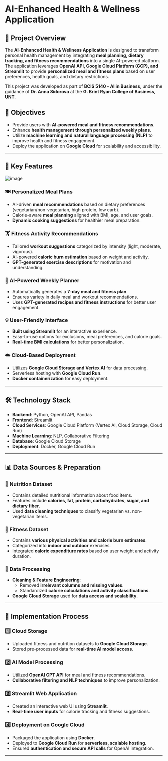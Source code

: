 # AI-Enhanced Health & Wellness Application

## 📌 Project Overview

The **AI-Enhanced Health & Wellness Application** is designed to transform personal health management by integrating **meal planning, dietary tracking, and fitness recommendations** into a single AI-powered platform. The application leverages **OpenAI API, Google Cloud Platform (GCP), and Streamlit** to provide **personalized meal and fitness plans** based on user preferences, health goals, and dietary restrictions.

This project was developed as part of **BCIS 5140 - AI in Business**, under the guidance of **Dr. Anna Sidorova** at the **G. Brint Ryan College of Business, UNT**.

## 🎯 Objectives

- Provide users with **AI-powered meal and fitness recommendations**.  
- Enhance **health management through personalized weekly plans**.  
- Utilize **machine learning and natural language processing (NLP)** to improve health and fitness engagement.  
- Deploy the application on **Google Cloud** for scalability and accessibility.  

---

## 🚀 Key Features
![image](https://github.com/user-attachments/assets/0413a8f8-aa6d-4419-9dfa-6450f2279719)


### 🍽️ **Personalized Meal Plans**
- AI-driven **meal recommendations** based on dietary preferences (vegetarian/non-vegetarian, high protein, low carb).  
- Calorie-aware **meal planning** aligned with BMI, age, and user goals.  
- **Dynamic cooking suggestions** for healthier meal preparation.  

### 🏋️ **Fitness Activity Recommendations**
- Tailored **workout suggestions** categorized by intensity (light, moderate, vigorous).  
- AI-powered **caloric burn estimation** based on weight and activity.  
- **GPT-generated exercise descriptions** for motivation and understanding.  

### 📅 **AI-Powered Weekly Planner**
- Automatically generates a **7-day meal and fitness plan**.  
- Ensures variety in daily meal and workout recommendations.  
- Uses **GPT-generated recipes and fitness instructions** for better user engagement.  

### 💡 **User-Friendly Interface**
- **Built using Streamlit** for an interactive experience.  
- Easy-to-use options for exclusions, meal preferences, and calorie goals.  
- **Real-time BMI calculations** for better personalization.  

### ☁️ **Cloud-Based Deployment**
- Utilizes **Google Cloud Storage and Vertex AI** for data processing.  
- Serverless hosting with **Google Cloud Run**.  
- **Docker containerization** for easy deployment.  

---

## 🛠️ Technology Stack

- **Backend**: Python, OpenAI API, Pandas  
- **Frontend**: Streamlit  
- **Cloud Services**: Google Cloud Platform (Vertex AI, Cloud Storage, Cloud Run)  
- **Machine Learning**: NLP, Collaborative Filtering  
- **Database**: Google Cloud Storage  
- **Deployment**: Docker, Google Cloud Run  

---

## 📊 Data Sources & Preparation

### 🥗 **Nutrition Dataset**
- Contains detailed nutritional information about food items.  
- Features include **calories, fat, protein, carbohydrates, sugar, and dietary fiber**.  
- Used **data cleaning techniques** to classify vegetarian vs. non-vegetarian items.  

### 🏃 **Fitness Dataset**
- Contains **various physical activities and calorie burn estimates**.  
- Categorized into **indoor and outdoor** exercises.  
- Integrated **caloric expenditure rates** based on user weight and activity duration.  

### 🔄 **Data Processing**
- **Cleaning & Feature Engineering**:
  - Removed **irrelevant columns and missing values**.  
  - Standardized **calorie calculations and activity classifications**.  
- **Google Cloud Storage** used for **data access and scalability**.  

---

## 🔧 Implementation Process

### **1️⃣ Cloud Storage**
- Uploaded fitness and nutrition datasets to **Google Cloud Storage**.  
- Stored pre-processed data for **real-time AI model access**.  

### **2️⃣ AI Model Processing**
- Utilized **OpenAI GPT API** for meal and fitness recommendations.  
- **Collaborative filtering and NLP techniques** to improve personalization.  

### **3️⃣ Streamlit Web Application**
- Created an interactive web UI using **Streamlit**.  
- **Real-time user inputs** for calorie tracking and fitness suggestions.  

### **4️⃣ Deployment on Google Cloud**
- Packaged the application using **Docker**.  
- Deployed to **Google Cloud Run** for **serverless, scalable hosting**.  
- Ensured **authentication and secure API calls** for OpenAI integration.  

---





